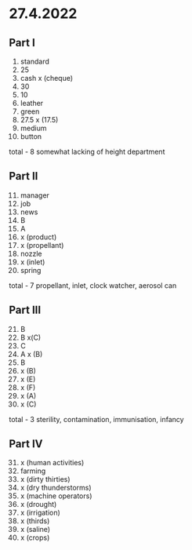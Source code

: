 # 27.4.2022

## Part I

1. standard
2. 25
3. cash x (cheque)
4. 30
5. 10
6. leather
7. green
8. 27.5 x (17.5)
9. medium
10. button

total - 8
somewhat lacking of height department

## Part II

11. manager
12. job
13. news
14. B
15. A
16. x (product)
17. x (propellant)
18. nozzle
19. x (inlet)
20. spring

total - 7
propellant, inlet, clock watcher, aerosol can

## Part III

21. B
22. B x(C)
23. C
24. A x (B)
25. B
26. x (B)
27. x (E)
28. x (F)
29. x (A)
30. x (C)

total - 3
sterility, contamination, immunisation, infancy

## Part IV

31. x (human activities)
32. farming
33. x (dirty thirties)
34. x (dry thunderstorms)
35. x (machine operators)
36. x (drought)
37. x (irrigation)
38. x (thirds)
39. x (saline)
40. x (crops)
